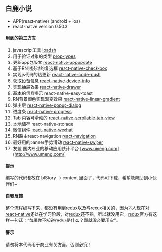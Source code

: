 ## 白鹿小说

- APP(react-native)  (android + ios)
- react-native  version  0.50.3

#### 用到的第三方库

1. javascript工具 [loadsh](http://www.css88.com/doc/lodash/)
2. 用于验证对象的类型 [prop-types](http://www.hangge.com/blog/cache/detail_1743.html)
3. 更新app包版本 [react-native-appupdate](https://www.npmjs.com/package/react-native-appupdate) 
4. 基于RN封装过的复选框 [react-native-check-box](https://www.npmjs.com/package/react-native-checkbox)
5. 实现js代码的热更新 [react-native-code-push](https://github.com/Microsoft/react-native-code-push) 
6. 获取设备信息 [react-native-device-info](https://www.npmjs.com/package/rn-device-info)
7. 实现抽屉效果 [react-native-drawer](https://www.npmjs.com/package/react-native-drawer) 
8. 基本的信息提示 [react-native-easy-toast](http://www.qingpingshan.com/rjbc/az/135457.html)
9. RN背景颜色实现渐变效果 [react-native-linear-gradient](https://github.com/react-native-community/react-native-linear-gradient)
10. 弹出层 [react-native-popup-dialog](https://www.npmjs.com/package/react-native-popup-dialog) 
11. 进度条 [react-native-progress](https://www.npmjs.com/package/react-native-progress)
12. Tab 内容可滑动的 [react-native-scrollable-tab-view](https://github.com/skv-headless/react-native-scrollable-tab-view)
13. 本地储存 [react-native-storage](https://www.npmjs.com/package/react-native-storage)
14. 微信组件 [react-native-wechat](https://www.jianshu.com/p/3f424cccb888)
15. RN路由react-navigation [react-navigation](https://github.com/react-navigation/react-navigation)
16. 最好用的banner手势滑动 [react-native-swiper](https://github.com/leecade/react-native-swiper)
17. 友盟 国内专业的移动应用统计平台 [www.umeng.com](http://www.umeng.com/)

#### 提示

编写的代码都放在 blStory -> content 里面了，代码可下载，希望能帮助到小伙伴们~

#### 自我反馈

整个流程编写下来，都没有用到[redux](http://cn.redux.js.org/)以及与redux相关的，因为本人现在对[react-native](https://facebook.github.io/react-native)还处在学习阶段，对[redux](http://cn.redux.js.org/)还不熟，所以就没用它，[redux](http://cn.redux.js.org/)官方有这样一句话：“如果你不知道redux是什么？那就没必要用它”。

#### 警示

请勿将本代码用于商业有关方面，否则必究！

 




